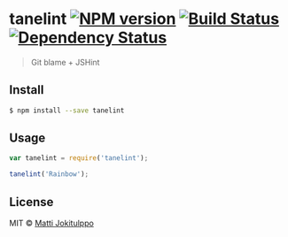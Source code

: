 # tanelint [![NPM version][npm-image]][npm-url] [![Build Status][travis-image]][travis-url] [![Dependency Status][daviddm-image]][daviddm-url]
> Git blame + JSHint


## Install

```sh
$ npm install --save tanelint
```


## Usage

```js
var tanelint = require('tanelint');

tanelint('Rainbow');
```

## License

MIT © [Matti Jokitulppo](http://mattij.com)


[npm-image]: https://badge.fury.io/js/tanelint.svg
[npm-url]: https://npmjs.org/package/tanelint
[travis-image]: https://travis-ci.org//tanelint.svg?branch=master
[travis-url]: https://travis-ci.org//tanelint
[daviddm-image]: https://david-dm.org//tanelint.svg?theme=shields.io
[daviddm-url]: https://david-dm.org//tanelint

